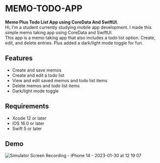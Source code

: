 # MEMO-TODO-APP
<b>Memo Plus Todo List App using CoreData And SwiftUI.</b> <br />
Hi, I'm a student currently studying mobile app development. I made this simple memo taking app using CoreData and SwiftUI. <br />
This app is a memo taking app that also includes a todo list option. Create, edit, and delete entries. Plus added a dark/light mode toggle for fun. <br />


## Features
<ul>
<li>Create and save memos</li>
<li>Create and edit a todo list</li>
<li>View and edit saved memos and todo list items</li>
<li>Delete memos and todo list items</li>
<li>Dark/light mode toggle</li>
</ul>

## Requirements
<ul>
<li>Xcode 12 or later</li>
<li>iOS 16.0 or later</li>
<li>Swift 5 or later</li>
</ul>

## Demo
![Simulator Screen Recording - iPhone 14 - 2023-01-30 at 12 19 07](https://user-images.githubusercontent.com/122884728/215380407-e3acc44d-7415-4d9a-ad4a-f2b6a369b78e.gif)


